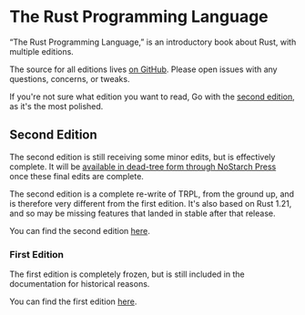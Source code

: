 # The Rust Programming Language

“The Rust Programming Language,” is an introductory book about Rust, with
multiple editions.

The source for all editions lives [on GitHub](https://github.com/rust-lang/book).
Please open issues with any questions, concerns, or tweaks.

If you're not sure what edition you want to read, Go with the [second
edition](second-edition/index.html), as it's the most polished.

## Second Edition

The second edition is still receiving some minor edits, but is effectively
complete. It will be [available in dead-tree form through NoStarch
Press](https://nostarch.com/Rust) once these final edits are complete.

The second edition is a complete re-write of TRPL, from the ground up,
and is therefore very different from the first edition. It's also based
on Rust 1.21, and so may be missing features that landed in stable after
that release.

You can find the second edition [here](second-edition/index.html).

### First Edition

The first edition is completely frozen, but is still included in the
documentation for historical reasons.

You can find the first edition [here](first-edition/index.html).